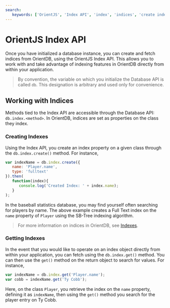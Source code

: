 ```yaml
---
search:
   keywords: ['OrientJS', 'Index API', 'index', 'indices', 'create index']
---
```


# OrientJS Index API

Once you have initialized a database instance, you can create and fetch indices from OrientDB, using the OrientJS Index API.  This allows you to work with and take advantage of indexing features in OrientDB directly from within your application.

>By convention, the variable on which you initialize the Database API is called `db`.  This designation is arbitrary and used only for convenience.


## Working with Indices

Methods tied to the Index API are accessible through the Database API: `db.index.<method>`.  In OrientDB, indices are set as properties on the class they index.

### Creating Indexes

Using the Index API, you create an index property on a given class through the `db.index.create()` method.  For instance,

```js
var indexName = db.index.create({
   name: 'Player.name',
   type: 'fulltext'
}).then(
   function(index){
      console.log('Created Index: ' + index.name);
   }
);
```

In the baseball statistics database, you may find yourself often searching for players by name.  The above example creates a Full Text index on the `name` property of `Player` using the SB-Tree indexing algorithm.

>For more information on indices in OrientDB, see [Indexes](../Indexes.md).

### Getting Indexes

In the event that you would like to operate on an index object directly from within your application, you can fetch using the `db.index.get()` method.  You can then use the `get()` method on the return object to search for values.  For instance,


```js
var indexName = db.index.get('Player.name');
var cobb = indexName.get('Ty Cobb');
```

Here, on the class `Player`, you retrieve the index on the `name` property, defining it as `indexName`, then using the `get()` method you search for the player entry on Ty Cobb.
